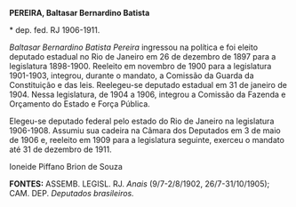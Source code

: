 **PEREIRA, Baltasar Bernardino Batista**

\* dep. fed. RJ 1906-1911.

*Baltasar Bernardino Batista Pereira* ingressou na política e foi eleito
deputado estadual no Rio de Janeiro em 26 de dezembro de 1897 para a
legislatura 1898-1900. Reeleito em novembro de 1900 para a legislatura
1901-1903, integrou, durante o mandato, a Comissão da Guarda da
Constituição e das leis. Reelegeu-se deputado estadual em 31 de janeiro
de 1904. Nessa legislatura, de 1904 a 1906, integrou a Comissão da
Fazenda e Orçamento do Estado e Força Pública.

Elegeu-se deputado federal pelo estado do Rio de Janeiro na legislatura
1906-1908. Assumiu sua cadeira na Câmara dos Deputados em 3 de maio de
1906 e, reeleito em 1909 para a legislatura seguinte, exerceu o mandato
até 31 de dezembro de 1911.

Ioneide Piffano Brion de Souza

**FONTES:** ASSEMB. LEGISL. RJ. *Anais* (9/7-2/8/1902, 26/7-31/10/1905);
CAM. DEP. *Deputados brasileiros.*
